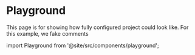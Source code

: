 # Playground

This page is for showing how fully configured project could look like. For this example, we fake comments

import Playground from '@site/src/components/playground';

<Playground />
